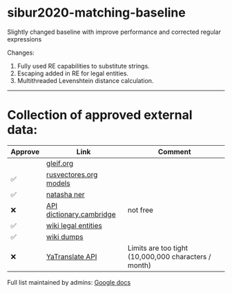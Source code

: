 # sibur2020-matching-baseline
Slightly changed baseline with improve performance and corrected regular expressions

Changes:
1. Fully used RE capabilities to substitute strings.
2. Escaping added in RE for legal entities.
3. Multithreaded Levenshtein distance calculation.

---------------

# Collection of approved external data:

| Approve | Link    | Comment |
|---------|---------|---------|
| | [gleif.org](https://www.gleif.org/en/about-lei/code-lists/iso-20275-entity-legal-forms-code-list "https://www.gleif.org/en/about-lei/code-lists/iso-20275-entity-legal-forms-code-list") | |
| ✅ | [rusvectores.org models](https://rusvectores.org/ru/models/ "https://rusvectores.org/ru/models/") | |
| ✅ | [natasha ner](http://natasha.github.io/ner "http://natasha.github.io/ner") | | 
| ❌ | [API dictionary.cambridge](https://dictionary.cambridge.org/ru/%D0%BF%D1%80%D0%BE%D1%81%D0%BC%D0%B0%D1%82%D1%80%D0%B8%D0%B2%D0%B0%D1%82%D1%8C/english/a/ "https://dictionary.cambridge.org/ru/%D0%BF%D1%80%D0%BE%D1%81%D0%BC%D0%B0%D1%82%D1%80%D0%B8%D0%B2%D0%B0%D1%82%D1%8C/english/a/") | not free |
| ✅ | [wiki legal entities](https://en.wikipedia.org/wiki/List_of_legal_entity_types_by_country "https://en.wikipedia.org/wiki/List_of_legal_entity_types_by_country") | |
| ✅ | [wiki dumps](https://dumps.wikimedia.org/ "https://dumps.wikimedia.org/") | | 
| ❌ | [YaTranslate API](https://translate.yandex.com "https://translate.yandex.com") | Limits are too tight (10,000,000 characters / month) |

Full list maintained by admins:
[Google docs](https://docs.google.com/spreadsheets/d/1HVBU35nh8Rrn19hmLDNoh9kJIUlRXLgzo93-BYjqjNM/edit#gid=2007543038)

